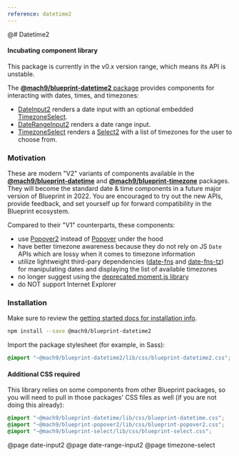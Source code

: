 ```yaml
---
reference: datetime2
---
```


@# Datetime2

<div class="@ns-callout @ns-intent-warning @ns-icon-warning-sign">
    <h4 class="@ns-heading">Incubating component library</h4>
    <p>This package is currently in the v0.x version range, which means its API is unstable.</p>
</div>

The [__@mach9/blueprint-datetime2__ package](https://www.npmjs.com/package/@mach9/blueprint-datetime2)
provides components for interacting with dates, times, and timezones:

- [DateInput2](#datetime2/date-input2) renders a date input with
    an optional embedded [TimezoneSelect](#datetime2/timezone-select).
- [DateRangeInput2](#datetime2/date-range-input2) renders a date range input.
- [TimezoneSelect](#datetime2/timezone-select) renders a [Select2](#select/select2)
  with a list of timezones for the user to choose from.

### Motivation

These are modern "V2" variants of components available in the
[__@mach9/blueprint-datetime__](#datetime) and [__@mach9/blueprint-timezone__](#timezone) packages.
They will become the standard date & time components in a future major version of Blueprint
in 2022. You are encouraged to try out the new APIs, provide feedback, and set yourself up
for forward compatibility in the Blueprint ecosystem.

Compared to their "V1" counterparts, these components:
- use [Popover2](#popover2-package/popover2) instead of [Popover](#core/components/popover)
  under the hood
- have better timezone awareness because they do not rely on JS `Date` APIs which are lossy
  when it comes to timezone information
- utilize lightweight third-pary dependencies ([date-fns](https://date-fns.org/) and
  [date-fns-tz](https://github.com/marnusw/date-fns-tz)) for manipulating dates and displaying
  the list of available timezones
- no longer suggest using the [deprecated moment.js library](https://momentjs.com/docs/#/-project-status/)
- do NOT support Internet Explorer

### Installation

Make sure to review the [getting started docs for installation info](#blueprint/getting-started).

```sh
npm install --save @mach9/blueprint-datetime2
```

Import the package stylesheet (for example, in Sass):

```scss
@import "~@mach9/blueprint-datetime2/lib/css/blueprint-datetime2.css";
```

<div class="@ns-callout @ns-intent-warning @ns-icon-warning-sign">
    <h4 class="@ns-heading">Additional CSS required</h4>

This library relies on some components from other Blueprint packages, so you will need to pull in those
packages' CSS files as well (if you are not doing this already):

```scss
@import "~@mach9/blueprint-datetime/lib/css/blueprint-datetime.css";
@import "~@mach9/blueprint-popover2/lib/css/blueprint-popover2.css";
@import "~@mach9/blueprint-select/lib/css/blueprint-select.css";
```
</div>

@page date-input2
@page date-range-input2
@page timezone-select
